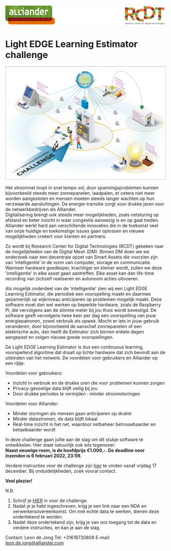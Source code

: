 ![](images/RCDTAllLogo.png)

# Light EDGE Learning Estimator challenge

![](images/poster.png)

Het stroomnet loopt in snel tempo vol, door spanningsproblemen kunnen bijvoorbeeld steeds meer zonnepanelen, laadpalen, et cetera niet meer worden aangesloten en mensen moeten steeds langer wachten op hun verzwaarde aansluitingen.  De energie-transitie zorgt voor drukke jaren voor de netwerkbedrijven als Alliander.   
Digitalisering brengt ook steeds meer mogelijkheden, zoals netsturing op afstand en beter inzicht in waar congestie aanwezig is en op gaat treden. Alliander werkt hard aan verschillende innovaties die in de toekomst veel van onze huidige en toekomstige issues gaan oplossen en nieuwe mogelijkheden creëert voor klanten en partners. 

Zo wordt bij Research Center for Digital Technologies (RCDT) gekeken naar de mogelijkheden van de Digital Mesh (DM). Binnen DM doen we we onderzoek naar een decentrale opzet van Smart Assets die voorzien zijn van ‘intelligentie’ in de vorm van computer, storage en communicatie. Wanneer hardware goedkoper, krachtiger en kleiner wordt, zullen we deze 'intelligentie' in elke asset gaan aantreffen.  Elke asset kan dan life-time recording van zichzelf realiseren en autonoom acties uitvoeren. 

Als mogelijk onderdeel van de 'intelligentie' zien wij een Light EDGE Learning Estimator, die periodiek een voorspelling maakt en daarmee gezamenlijk op wijkniveau anticiperen op problemen mogelijk maakt.  Deze software moet dan wel werken op beperkte hardware, zoals de Raspberry Pi, die vervolgens aan de slimme meter bij jou thuis wordt bevestigd. De software geeft vervolgens twee keer per dag een voorspelling van jouw energiepatronen, zowel verbruik als opwek. Mocht er iets in jouw gebruik veranderen, door bijvoorbeeld de aanschaf zonnepanelen of een elektrische auto, dan heeft de Estimator zich binnen enkele dagen aangepast en volgen nieuwe goede voorspellingen.  

De Light EDGE Learning Estimator is dus een continuous learning, voorspellend algoritme dat draait op lichte hardware dat zich bevindt aan de uiteinden van het netwerk. De voordelen voor gebruikers en Alliander op een rijtje: 

Voordelen voor gebruikers: 
- Inzicht in verbruik en de drukke uren die voor problemen kunnen zorgen 
- Privacy-gevoelige data blijft veilig bij jou 
- Door drukke periodes te vermijden : minder stroomstoringen 

Voordelen voor Alliander: 
- Minder storingen als mensen gaan anticiperen op drukte 
- Minder datastromen, de data blijft lokaal 
- Real-time inzicht in het net, waardoor netbeheer betrouwbaarder en betaalbaarder wordt 

In deze challenge gaan jullie aan de slag om dit stukje software te ontwikkelen. Hier staat natuurlijk ook iets tegenover:  
**Naast eeuwige roem, is de hoofdprijs €1.000,-. De deadline voor inzenden is 6 februari 2022, 23:59.**

Verdere instructies voor de challenge zijn [hier](LLEProtocol.pdf) te vinden vanaf vrijdag 17 december. Bij onduidelijkheden, zoek vooral contact.

**Veel plezier!** 

N.B. 
1. Schrijf je [HIER](https://docs.google.com/forms/d/1KAlcNgMeU62mEw3YGnrdtdb8G_-K46DM0Ep_UzFGNNk/) in voor de challenge. 
2. Nadat je je hebt ingeschreven, krijg je een link naar een NDA en verwerkersovereenkomst. Om met echte data te werken, dienen deze ondertekend te worden.
3. Nadat deze ondertekend zijn, krijg je van ons toegang tot de data en verdere instructies, en kan je aan de slag.

Contact:
Leon de Jong 
Tel: +31618730809
E-mail: leon.de.jong@alliander.com
